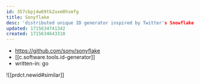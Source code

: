 ```yaml
---
id: 357cbpj4w69tk2uxm0hsmfg
title: Sonyflake
desc: 'distributed unique ID generator inspired by Twitter's Snowflake'
updated: 1715634741342
created: 1715634643310
---
```


- https://github.com/sony/sonyflake
- [[c.software.tools.id-generator]]
- written-in: go

![[prdct.newid#similar]]
